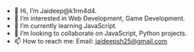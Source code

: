 - 👋 Hi, I’m Jaideep@k1rm4d4.
- 👀 I’m interested in Web Development, Game Development.
- 🌱 I’m currently learning JavaScript.
- 💞️ I’m looking to collaborate on JavaScript, Python projects.
- 📫 How to reach me: Email: jaideepsh25@gmail.com

<!---
k1rm4d4/k1rm4d4 is a ✨ special ✨ repository because its `README.md` (this file) appears on your GitHub profile.
You can click the Preview link to take a look at your changes.
--->
